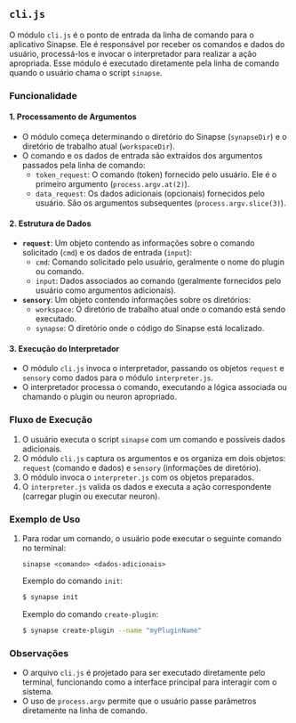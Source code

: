 ## `cli.js`

O módulo `cli.js` é o ponto de entrada da linha de comando para o aplicativo Sinapse. Ele é responsável por receber os comandos e dados do usuário, processá-los e invocar o interpretador para realizar a ação apropriada. Esse módulo é executado diretamente pela linha de comando quando o usuário chama o script `sinapse`.

### Funcionalidade

#### 1. **Processamento de Argumentos**
- O módulo começa determinando o diretório do Sinapse (`synapseDir`) e o diretório de trabalho atual (`workspaceDir`).
- O comando e os dados de entrada são extraídos dos argumentos passados pela linha de comando:
   - `token_request`: O comando (token) fornecido pelo usuário. Ele é o primeiro argumento (`process.argv.at(2)`).
   - `data_request`: Os dados adicionais (opcionais) fornecidos pelo usuário. São os argumentos subsequentes (`process.argv.slice(3)`).

#### 2. **Estrutura de Dados**
- **`request`**: Um objeto contendo as informações sobre o comando solicitado (`cmd`) e os dados de entrada (`input`):
   - `cmd`: Comando solicitado pelo usuário, geralmente o nome do plugin ou comando.
   - `input`: Dados associados ao comando (geralmente fornecidos pelo usuário como argumentos adicionais).
- **`sensory`**: Um objeto contendo informações sobre os diretórios:
   - `workspace`: O diretório de trabalho atual onde o comando está sendo executado.
   - `synapse`: O diretório onde o código do Sinapse está localizado.

#### 3. **Execução do Interpretador**
- O módulo `cli.js` invoca o interpretador, passando os objetos `request` e `sensory` como dados para o módulo `interpreter.js`.
- O interpretador processa o comando, executando a lógica associada ou chamando o plugin ou neuron apropriado.

### Fluxo de Execução
1. O usuário executa o script `sinapse` com um comando e possíveis dados adicionais.
2. O módulo `cli.js` captura os argumentos e os organiza em dois objetos: `request` (comando e dados) e `sensory` (informações de diretório).
3. O módulo invoca o `interpreter.js` com os objetos preparados.
4. O `interpreter.js` valida os dados e executa a ação correspondente (carregar plugin ou executar neuron).

### Exemplo de Uso

1. Para rodar um comando, o usuário pode executar o seguinte comando no terminal:
   ```
   sinapse <comando> <dados-adicionais>
   ```
   Exemplo do comando `init`:
    ```bash
   $ synapse init
   ```
   Exemplo do comando `create-plugin`:
   ```bash
   $ synapse create-plugin --name "myPluginName"
   ```

### Observações
- O arquivo `cli.js` é projetado para ser executado diretamente pelo terminal, funcionando como a interface principal para interagir com o sistema.
- O uso de `process.argv` permite que o usuário passe parâmetros diretamente na linha de comando.
